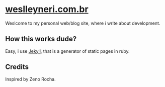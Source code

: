 # [weslleyneri.com.br](http://weslleyneri.com.br)
Weslcome to my personal web/blog site, where i write about development.

## How this works dude?

Easy, i use [Jekyll](http://jekyllrb.com/), that is a generator of static pages in ruby.

## Credits

Inspired by Zeno Rocha.
